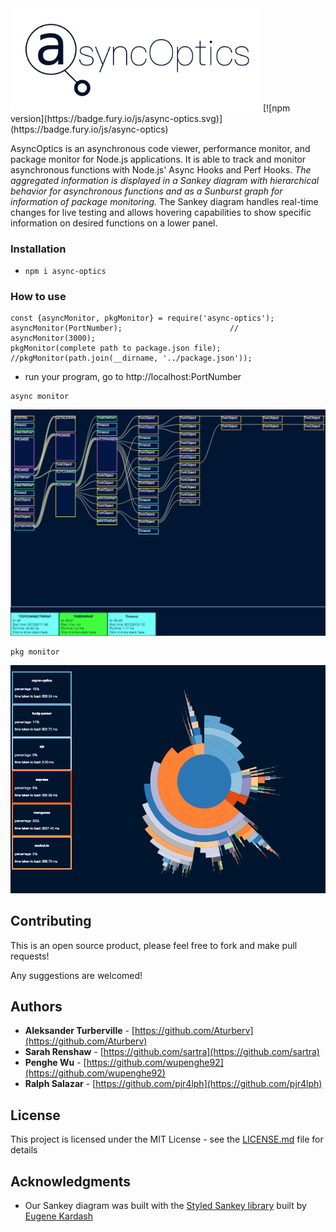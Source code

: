 <img src="readme/new-logo.png" width="400"/>
[![npm version](https://badge.fury.io/js/async-optics.svg)](https://badge.fury.io/js/async-optics)


AsyncOptics is an asynchronous code viewer, performance monitor, and package monitor for Node.js applications. It is able to track and monitor asynchronous functions with Node.js' Async Hooks and Perf Hooks. *The aggregated information is displayed in a Sankey diagram with hierarchical behavior for asynchronous functions and as a Sunburst graph for information of package monitoring.* The Sankey diagram handles real-time changes for live testing and allows hovering capabilities to show specific information on desired functions on a lower panel.  

### Installation

- `npm i async-optics`

### How to use

```
const {asyncMonitor, pkgMonitor} = require('async-optics');
asyncMonitor(PortNumber);                        // asyncMonitor(3000);
pkgMonitor(complete path to package.json file);  //pkgMonitor(path.join(__dirname, '../package.json'));
```
- run your program, go to http://localhost:PortNumber

```
async monitor
```
<img src="readme/asyncMonitor.png" width="1000"/>

```
pkg monitor
```
<img src="readme/pkgMonitor.png" width="800"/>


## Contributing

This is an open source product, please feel free to fork and make pull requests!

Any suggestions are welcomed!

## Authors

* **Aleksander Turberville** - [https://github.com/Aturberv](https://github.com/Aturberv)
* **Sarah Renshaw** - [https://github.com/sartra](https://github.com/sartra)
* **Penghe Wu** - [https://github.com/wupenghe92](https://github.com/wupenghe92)
* **Ralph Salazar** - [https://github.com/pjr4lph](https://github.com/pjr4lph)

## License

This project is licensed under the MIT License - see the [LICENSE.md](LICENSE.md) file for details

## Acknowledgments
* Our Sankey diagram was built with the [Styled Sankey library](https://github.com/northam/styled_sankey/) built by [Eugene Kardash](https://github.com/northam)
